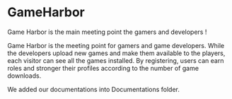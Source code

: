 # GameHarbor

Game Harbor is the main meeting point the gamers and developers !


Game Harbor is the meeting point for gamers and
game developers. While the developers upload new
games and make them available to the players, each
visitor can see all the games installed. By registering,
users can earn roles and stronger their profiles
according to the number of game downloads.

We added our documentations into Documentations folder.
